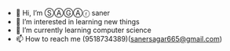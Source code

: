 - 👋 Hi, I’m ⓈⒶⒼⒶⓡ saner
- 👀 I’m interested in learning new things
- 🌱 I’m currently learning computer science
- 📫 How to reach me (9518734389)(sanersagar665@gmail.com)

<!---
Sagarsaner/Sagarsaner is a ✨ special ✨ repository because its `README.md` (this file) appears on your GitHub profile.
You can click the Preview link to take a look at your changes.
--->

